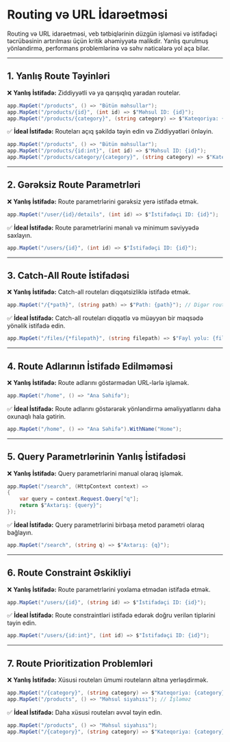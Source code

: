 # Routing və URL İdarəetməsi

Routing və URL idarəetməsi, veb tətbiqlərinin düzgün işləməsi və istifadəçi təcrübəsinin artırılması üçün kritik əhəmiyyətə malikdir. Yanlış qurulmuş yönləndirmə, performans problemlərinə və səhv nəticələrə yol aça bilər.

---

## 1. Yanlış Route Təyinləri

❌ **Yanlış İstifadə:** Ziddiyyətli və ya qarışıqlıq yaradan routelar.

```csharp
app.MapGet("/products", () => "Bütün məhsullar");
app.MapGet("/products/{id}", (int id) => $"Məhsul ID: {id}");
app.MapGet("/products/{category}", (string category) => $"Kateqoriya: {category}"); // Ziddiyyət
```

✅ **İdeal İstifadə:** Routeları açıq şəkildə təyin edin və Ziddiyyətləri önləyin.

```csharp
app.MapGet("/products", () => "Bütün məhsullar");
app.MapGet("/products/{id:int}", (int id) => $"Məhsul ID: {id}");
app.MapGet("/products/category/{category}", (string category) => $"Kateqoriya: {category}");
```

---

## 2. Gərəksiz Route Parametrləri

❌ **Yanlış İstifadə:** Route parametrlərini gərəksiz yerə istifadə etmək.

```csharp
app.MapGet("/user/{id}/details", (int id) => $"İstifadəçi ID: {id}");
```

✅ **İdeal İstifadə:** Route parametrlərini mənalı və minimum səviyyədə saxlayın.

```csharp
app.MapGet("/users/{id}", (int id) => $"İstifadəçi ID: {id}");
```

---

## 3. Catch-All Route İstifadəsi

❌ **Yanlış İstifadə:** Catch-all routeları diqqətsizliklə istifadə etmək.

```csharp
app.MapGet("/{*path}", (string path) => $"Path: {path}"); // Digər routeları əngəlləyə bilər
```

✅ **İdeal İstifadə:** Catch-all routeları diqqətlə və müəyyən bir məqsədə yönəlik istifadə edin.

```csharp
app.MapGet("/files/{*filepath}", (string filepath) => $"Fayl yolu: {filepath}");
```

---

## 4. Route Adlarının İstifadə Edilməməsi

❌ **Yanlış İstifadə:** Route adlarını göstərmədən URL-lərlə işləmək.

```csharp
app.MapGet("/home", () => "Ana Səhifə");
```

✅ **İdeal İstifadə:** Route adlarını göstərərək yönləndirmə əməliyyatlarını daha oxunaqlı hala gətirin.

```csharp
app.MapGet("/home", () => "Ana Səhifə").WithName("Home");
```

---

## 5. Query Parametrlərinin Yanlış İstifadəsi

❌ **Yanlış İstifadə:** Query parametrlərini manual olaraq işləmək.

```csharp
app.MapGet("/search", (HttpContext context) =>
{
    var query = context.Request.Query["q"];
    return $"Axtarış: {query}";
});
```

✅ **İdeal İstifadə:** Query parametrlərini birbaşa metod parametri olaraq bağlayın.

```csharp
app.MapGet("/search", (string q) => $"Axtarış: {q}");
```

---

## 6. Route Constraint Əskikliyi

❌ **Yanlış İstifadə:** Route parametrlərini yoxlama etmədən istifadə etmək.

```csharp
app.MapGet("/users/{id}", (string id) => $"İstifadəçi ID: {id}");
```

✅ **İdeal İstifadə:** Route constraintləri istifadə edərək doğru verilən tiplərini təyin edin.

```csharp
app.MapGet("/users/{id:int}", (int id) => $"İstifadəçi ID: {id}");
```

---

## 7. Route Prioritization Problemləri

❌ **Yanlış İstifadə:** Xüsusi routeları ümumi routeların altına yerləşdirmək.

```csharp
app.MapGet("/{category}", (string category) => $"Kateqoriya: {category}");
app.MapGet("/products", () => "Məhsul siyahısı"); // İşləməz
```

✅ **İdeal İstifadə:** Daha xüsusi routeları əvvəl təyin edin.

```csharp
app.MapGet("/products", () => "Məhsul siyahısı");
app.MapGet("/{category}", (string category) => $"Kateqoriya: {category}");
```
